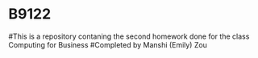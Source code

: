 # B9122
#This is a repository contaning the second homework done for the class Computing for Business
#Completed by Manshi (Emily) Zou
